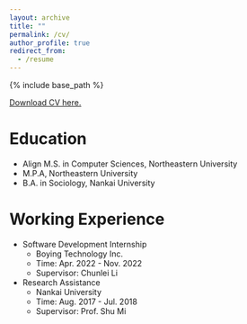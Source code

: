```yaml
---
layout: archive
title: ""
permalink: /cv/
author_profile: true
redirect_from:
  - /resume
---
```


{% include base_path %}

<u><a href="https://github.com/zhangyanyu0722/zhangyanyu0722.github.io/raw/main/files/yanyu_CV.pdf">Download CV here.</a></u>
<br/>

Education
======
* Align M.S. in Computer Sciences, Northeastern University
* M.P.A, Northeastern University
* B.A. in Sociology, Nankai University

Working Experience
======
* Software Development Internship
  * Boying Technology Inc.
  * Time: Apr. 2022 - Nov. 2022
  * Supervisor: Chunlei Li
* Research Assistance
  * Nankai University
  * Time: Aug. 2017 - Jul. 2018
  * Supervisor: Prof. Shu Mi
